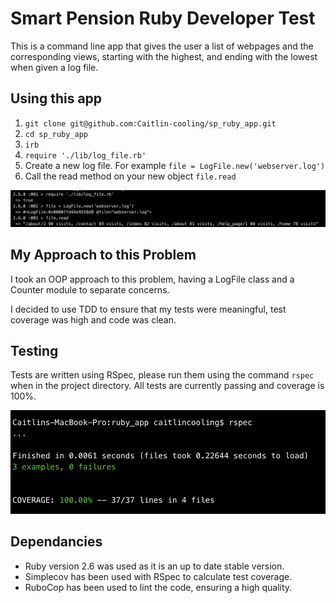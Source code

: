 # Smart Pension Ruby Developer Test
This is a command line app that gives the user a list of webpages and the corresponding views, starting with the highest, and ending with the lowest when given a log file.

## Using this app
1. `git clone git@github.com:Caitlin-cooling/sp_ruby_app.git`
2. `cd sp_ruby_app`
3. `irb`
4. `require './lib/log_file.rb'`
5. Create a new log file. For example `file = LogFile.new('webserver.log')`
6. Call the read method on your new object `file.read`

![alt text](images/irb.png)

## My Approach to this Problem
I took an OOP approach to this problem, having a LogFile class and a Counter module to separate concerns.

I decided to use TDD to ensure that my tests were meaningful, test coverage was high and code was clean.

## Testing
Tests are written using RSpec, please run them using the command `rspec` when in the project directory. All tests are currently passing and coverage is 100%.

![alt text](images/tests_and_coverage.png)

## Dependancies
* Ruby version 2.6 was used as it is an up to date stable version.
* Simplecov has been used with RSpec to calculate test coverage.
* RuboCop has been used to lint the code, ensuring a high quality.
